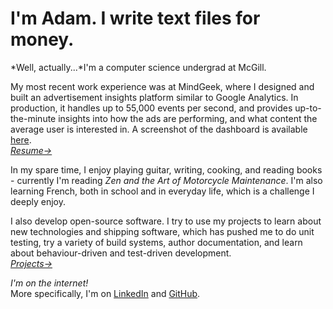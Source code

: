 I'm Adam. I write text files for money.
=======================================
*Well, actually...*I'm a computer science undergrad at McGill.

My most recent work experience was at MindGeek, where I designed and built an advertisement insights platform similar to Google Analytics. In production, it handles up to 55,000 events per second, and provides up-to-the-minute insights into how the ads are performing, and what content the average user is interested in. A screenshot of the dashboard is available [here](/images/pulse-screenshot.png).<br>
*[Resume→](/resume.pdf)*

In my spare time, I enjoy playing guitar, writing, cooking, and reading books - currently I'm reading *Zen and the Art of Motorcycle Maintenance*. I'm also learning French, both in school and in everyday life, which is a challenge I deeply enjoy.

I also develop open-source software. I try to use my projects to learn about new technologies and shipping software, which has pushed me to do unit testing, try a variety of build systems, author documentation, and learn about behaviour-driven and test-driven development.<br>
*[Projects→](#!/projects)*

*I'm on the internet!*<br>
More specifically, I'm on [LinkedIn](http://ca.linkedin.com/in/adamcarruthers/) and [GitHub](https://github.com/bitjutsu).
